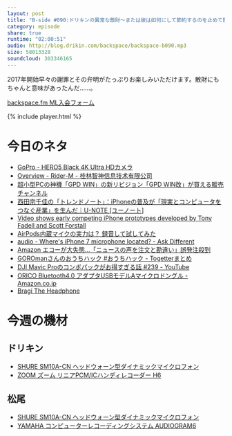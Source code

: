 ```yaml
---
layout: post
title: "B-side #090:ドリキンの異常な散財〜または彼は如何にして節約するのを止めて散財を再開するようになったか"
category: episode
share: true
runtime: "02:00:51"
audio: http://blog.drikin.com/backspace/backspace-b090.mp3
size: 58013328
soundcloud: 303346165
---
```


2017年開始早々の謝罪とその弁明がたっぷりお楽しみいただけます。散財にもちゃんと意味があったんだ……。

[backspace.fm ML入会フォーム](http://backspace.us11.list-manage.com/subscribe?u=09c933bd3997c1d16dbed156a&id=84b6529b91)

{% include player.html %}

# 今日のネタ

* [GoPro - HERO5 Black 4K Ultra HDカメラ](http://jp.shop.gopro.com/cameras/hero5-black/CHDHX-501-master.html)
* [Overview - Rider-M - 桂林智神信息技术有限公司](http://www.zhiyun-tech.com/index.php?m=content&c=index&a=show&catid=109&id=195)
* [超小型PCの神機「GPD WIN」の新リビジョン「GPD WIN改」が買える販売チャンネル](http://hitoriblog.com/?p=48291)
* [西田宗千佳の「トレンドノート」：iPhoneの普及が「現実とコンピュータをつなぐ産業」を生んだ｜U-NOTE \[ユーノート\]](http://u-note.me/note/47506658?platform=hootsuite)
* [Video shows early competing iPhone prototypes developed by Tony Fadell and Scott Forstall](http://appleinsider.com/articles/17/01/11/video-shows-early-competing-iphone-prototypes-developed-by-tony-fadell-and-scott-forstall)
* [AirPods内蔵マイクの実力は？ 録音して試してみた](http://www.itmedia.co.jp/news/articles/1701/13/news103.html)
* [audio - Where's iPhone 7 microphone located? - Ask Different](http://apple.stackexchange.com/questions/251930/wheres-iphone-7-microphone-located)
* [Amazon エコーが大失態…「ニュースの声を注文と勘違い」誤発注殺到](https://roboteer-tokyo.com/archives/7270)
* [GOROmanさんのおうちハック #おうちハック - Togetterまとめ](https://togetter.com/li/1070336)
* [DJI Mavic Proのコンボパックがお得すぎる話 #239 - YouTube](https://www.youtube.com/watch?v=lrWDU4n2Ilw)
* [ORICO Bluetooth4.0 アダプタUSBモデルAマイクロドングル - Amazon.co.jp](https://www.amazon.co.jp/%E3%80%90ORICO%E6%97%A5%E6%9C%AC%E6%AD%A3%E8%A6%8F%E4%BB%A3%E7%90%86%E5%BA%97%E3%80%91-ORICO-Bluetooth4-0-%E3%82%A2%E3%83%80%E3%83%97%E3%82%BFUSB%E3%83%A2%E3%83%87%E3%83%ABA%E3%83%9E%E3%82%A4%E3%82%AF%E3%83%AD%E3%83%89%E3%83%B3%E3%82%B0%E3%83%AB-WindowsXP-Windows-78%E3%81%AE32%E3%83%93%E3%83%83%E3%83%88%EF%BC%8664%E3%83%93%E3%83%83%E3%83%88%E3%81%AB%E9%81%A9%E7%94%A8%E3%81%95%E3%82%8CBTA-403/dp/B01BTKXKCE/ref=sr_1_1?ie=UTF8&qid=1484723262&sr=8-1&keywords=orico+usb+%E3%83%89%E3%83%B3%E3%82%B0%E3%83%AB)
* [Bragi The Headphone](https://weblog.bulknews.net/bragi-the-headphone-34a9bbd7e6f2#.w0507ovl8)


# 今週の機材

## ドリキン
* [SHURE  SM10A-CN ヘッドウォーン型ダイナミックマイクロフォン](http://amzn.to/1LXIGkV) 
* [ZOOM ズーム リニアPCM/ICハンディレコーダー H6](http://amzn.to/29BOo5n)

## 松尾
* [SHURE  SM10A-CN ヘッドウォーン型ダイナミックマイクロフォン](http://amzn.to/1LXIGkV) 
* [YAMAHA コンピューターレコーディングシステム AUDIOGRAM6](http://amzn.to/1Rsyq5W)
